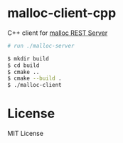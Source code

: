 # malloc-client-cpp

C++ client for [malloc REST Server](https://github.com/yohhoy/malloc-server)

```sh
# run ./malloc-server

$ mkdir build
$ cd build
$ cmake ..
$ cmake --build .
$ ./malloc-client
```

# License

MIT License
